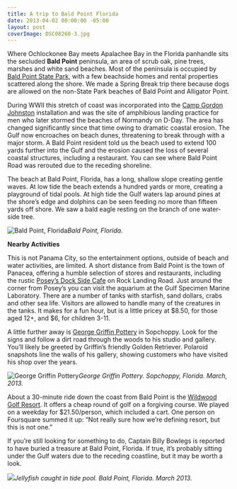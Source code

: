 ```yaml
---
title: A trip to Bald Point Florida
date: 2013-04-02 00:00:00 -05:00
layout: post
coverImage: DSC08260-3.jpg
---
```


Where Ochlockonee Bay meets Apalachee Bay in the Florida panhandle sits the secluded **Bald Point** peninsula, an area of scrub oak, pine trees, marshes and white sand beaches. Most of the peninsula is occupied by [Bald Point State Park](http://www.floridastateparks.org/baldpoint/), with a few beachside homes and rental properties scattered along the shore. We made a Spring Break trip there because dogs are allowed on the non-State Park beaches of Bald Point and Alligator Point.

During WWII this stretch of coast was incorporated into the [Camp Gordon Johnston](http://www.campgordonjohnston.com/) installation and was the site of amphibious landing practice for men who later stormed the beaches of Normandy on D-Day. The area has changed significantly since that time owing to dramatic coastal erosion. The Gulf now encroaches on beach dunes, threatening to break through with a major storm. A Bald Point resident told us the beach used to extend 100 yards further into the Gulf and the erosion caused the loss of several coastal structures, including a restaurant. You can see where Bald Point Road was rerouted due to the receding shoreline.

The beach at Bald Point, Florida, has a long, shallow slope creating gentle waves. At low tide the beach extends a hundred yards or more, creating a playground of tidal pools. At high tide the Gulf waters lap around pines at the shore’s edge and dolphins can be seen feeding no more than fifteen yards off shore. We saw a bald eagle resting on the branch of one water-side tree.

![Bald Point, Florida](images/bald-point-florida-beach.jpg)_Bald Point, Florida._

**Nearby Activities**

This is not Panama City, so the entertainment options, outside of beach and water activities, are limited. A short distance from Bald Point is the town of Panacea, offering a humble selection of stores and restaurants, including the rustic [Posey’s Dock Side Cafe](http://www.yelp.com/biz/poseys-dockside-cafe-panacea) on Rock Landing Road. Just around the corner from Posey’s you can visit the aquarium at the Gulf Specimen Marine Laboratory. There are a number of tanks with starfish, sand dollars, crabs and other sea life. Visitors are allowed to handle many of the creatures in the tanks. It makes for a fun hour, but is a little pricey at $8.50, for those aged 12+, and $6, for children 3-11.

A little further away is [George Griffin Pottery](https://www.facebook.com/pages/Griffin-George-Pottery/166269426723457) in Sopchoppy. Look for the signs and follow a dirt road through the woods to his studio and gallery. You’ll likely be greeted by Griffin’s friendly Golden Retriever. Polaroid snapshots line the walls of his gallery, showing customers who have visited his shop over the years.

![George Griffin Pottery](images/george-griffin-potter.jpg)_George Griffin Pottery. Sopchoppy, Florida. March, 2013._

About a 30-minute ride down the coast from Bald Point is the [Wildwood Golf Resort](http://www.innatwildwood.com/Wildwood-Golf-Resort-Crawfordville-Florida.shtml). It offers a cheap round of golf on a forgiving course. We played on a weekday for $21.50/person, which included a cart. One person on Foursquare summed it up: “Not really sure how we’re defining resort, but this is not one.”

If you’re still looking for something to do, Captain Billy Bowlegs is reported to have buried a treasure at Bald Point, Florida. If true, it’s probably sitting under the Gulf waters due to the receding coastline, but it may be worth a look.

![](/assets/images/jelly-fish-bald-point-florida.jpg)_Jellyfish caught in tide pool. Bald Point, Florida. March 2013._
